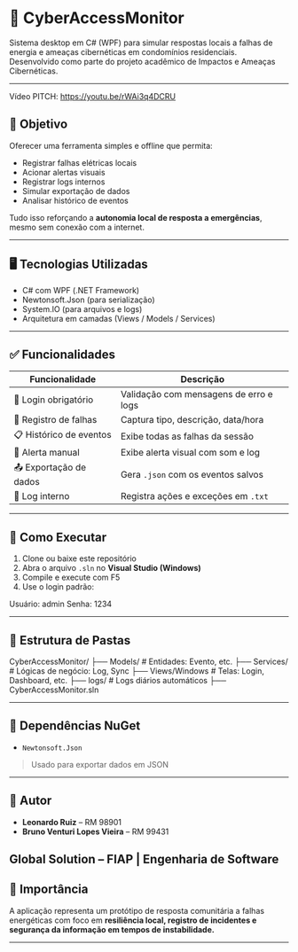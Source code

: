 ﻿# 🔐 CyberAccessMonitor

Sistema desktop em C# (WPF) para simular respostas locais a falhas de energia e ameaças cibernéticas em condomínios residenciais. Desenvolvido como parte do projeto acadêmico de Impactos e Ameaças Cibernéticas.

---

Vídeo PITCH: https://youtu.be/rWAi3q4DCRU

## 🎯 Objetivo

Oferecer uma ferramenta simples e offline que permita:
- Registrar falhas elétricas locais
- Acionar alertas visuais
- Registrar logs internos
- Simular exportação de dados
- Analisar histórico de eventos

Tudo isso reforçando a **autonomia local de resposta a emergências**, mesmo sem conexão com a internet.

---

## 🖥️ Tecnologias Utilizadas

- C# com WPF (.NET Framework)
- Newtonsoft.Json (para serialização)
- System.IO (para arquivos e logs)
- Arquitetura em camadas (Views / Models / Services)

---

## ✅ Funcionalidades

| Funcionalidade            | Descrição |
|---------------------------|-----------|
| 🔐 Login obrigatório       | Validação com mensagens de erro e logs |
| 📝 Registro de falhas      | Captura tipo, descrição, data/hora |
| 📋 Histórico de eventos    | Exibe todas as falhas da sessão |
| 🚨 Alerta manual           | Exibe alerta visual com som e log |
| 📤 Exportação de dados     | Gera `.json` com os eventos salvos |
| 🧾 Log interno             | Registra ações e exceções em `.txt` |

---

## 🧪 Como Executar

1. Clone ou baixe este repositório
2. Abra o arquivo `.sln` no **Visual Studio (Windows)**
3. Compile e execute com F5
4. Use o login padrão:

Usuário: admin
Senha: 1234


---

## 📁 Estrutura de Pastas

CyberAccessMonitor/
├── Models/ # Entidades: Evento, etc.
├── Services/ # Lógicas de negócio: Log, Sync
├── Views/Windows # Telas: Login, Dashboard, etc.
├── logs/ # Logs diários automáticos
├── CyberAccessMonitor.sln


---

## 📎 Dependências NuGet

- `Newtonsoft.Json`  
> Usado para exportar dados em JSON

---

## 👤 Autor

- **Leonardo Ruiz** – RM 98901  
- **Bruno Venturi Lopes Vieira** – RM 99431  

Global Solution – FIAP | Engenharia de Software
---

## 🧠 Importância

A aplicação representa um protótipo de resposta comunitária a falhas energéticas com foco em **resiliência local, registro de incidentes e segurança da informação em tempos de instabilidade.**

---

